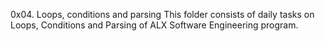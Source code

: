 0x04. Loops, conditions and parsing
This folder consists of daily tasks on Loops, Conditions and Parsing of ALX Software Engineering program.

